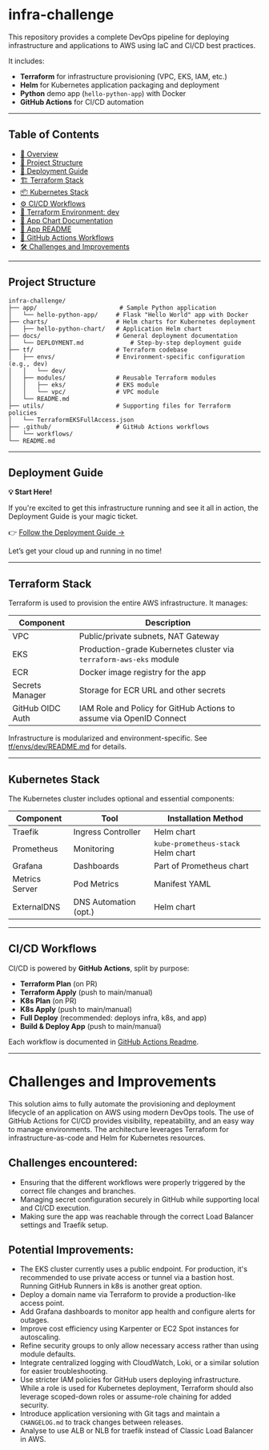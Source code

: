 # infra-challenge

This repository provides a complete DevOps pipeline for deploying infrastructure and applications to AWS using IaC and CI/CD best practices.

It includes:

- **Terraform** for infrastructure provisioning (VPC, EKS, IAM, etc.)
- **Helm** for Kubernetes application packaging and deployment
- **Python** demo app (`hello-python-app`) with Docker
- **GitHub Actions** for CI/CD automation

---

## Table of Contents

- [📖 Overview](#overview)
- [📁 Project Structure](#project-structure)
- [🚀 Deployment Guide](#deployment-guide)
- [🏗️ Terraform Stack](#terraform-stack)
- [📦 Kubernetes Stack](#kubernetes-stack)
- [⚙️ CI/CD Workflows](#cicd-workflows)
- [📂 Terraform Environment: dev](tf/envs/dev/README.md)
- [📂 App Chart Documentation](charts/hello-python-chart/README.md)
- [📂 App README](app/hello-python-app/README.md)
- [📂 GitHub Actions Workflows](.github/workflows/README.md)
- [🛠️ Challenges and Improvements](#challenges-and-improvements)

---

## Project Structure

```plaintext
infra-challenge/
├── app/                       # Sample Python application
│   └── hello-python-app/     # Flask "Hello World" app with Docker
├── charts/                   # Helm charts for Kubernetes deployment
│   ├── hello-python-chart/   # Application Helm chart
├── docs/                     # General deployment documentation
│   └── DEPLOYMENT.md             # Step-by-step deployment guide
├── tf/                       # Terraform codebase
│   ├── envs/                 # Environment-specific configuration (e.g., dev)
│   │   └── dev/
│   ├── modules/              # Reusable Terraform modules
│   │   ├── eks/              # EKS module
│   │   └── vpc/              # VPC module
│   └── README.md
├── utils/                    # Supporting files for Terraform policies
│   └── TerraformEKSFullAccess.json
├── .github/                  # GitHub Actions workflows
│   └── workflows/
└── README.md
```

---

## Deployment Guide

**💡 Start Here!**

If you're excited to get this infrastructure running and see it all in action, the Deployment Guide is your magic ticket.

👉 [Follow the Deployment Guide →](docs/DEPLOYMENT.md)

Let’s get your cloud up and running in no time!

---

## Terraform Stack

Terraform is used to provision the entire AWS infrastructure. It manages:

| Component          | Description                                                                 |
|-------------------|-----------------------------------------------------------------------------|
| VPC               | Public/private subnets, NAT Gateway                                          |
| EKS               | Production-grade Kubernetes cluster via `terraform-aws-eks` module          |
| ECR               | Docker image registry for the app                                           |
| Secrets Manager   | Storage for ECR URL and other secrets                                        |
| GitHub OIDC Auth  | IAM Role and Policy for GitHub Actions to assume via OpenID Connect         |

Infrastructure is modularized and environment-specific. See [tf/envs/dev/README.md](tf/envs/dev/README.md) for details.

---

## Kubernetes Stack

The Kubernetes cluster includes optional and essential components:

| Component     | Tool                  | Installation Method                |
|---------------|------------------------|------------------------------------|
| Traefik       | Ingress Controller     | Helm chart                         |
| Prometheus    | Monitoring             | `kube-prometheus-stack` Helm chart |
| Grafana       | Dashboards             | Part of Prometheus chart           |
| Metrics Server| Pod Metrics            | Manifest YAML                      |
| ExternalDNS   | DNS Automation (opt.)  | Helm chart                         |

---

## CI/CD Workflows

CI/CD is powered by **GitHub Actions**, split by purpose:

- **Terraform Plan** (on PR)
- **Terraform Apply** (push to main/manual)
- **K8s Plan** (on PR)
- **K8s Apply** (push to main/manual)
- **Full Deploy** (recommended: deploys infra, k8s, and app)
- **Build & Deploy App** (push to main/manual)

Each workflow is documented in [GitHub Actions Readme](.github/workflows/README.md).

---

# Challenges and Improvements

This solution aims to fully automate the provisioning and deployment lifecycle of an application on AWS using modern DevOps tools. The use of GitHub Actions for CI/CD provides visibility, repeatability, and an easy way to manage environments. The architecture leverages Terraform for infrastructure-as-code and Helm for Kubernetes resources.

## Challenges encountered:

- Ensuring that the different workflows were properly triggered by the correct file changes and branches.
- Managing secret configuration securely in GitHub while supporting local and CI/CD execution.
- Making sure the app was reachable through the correct Load Balancer settings and Traefik setup.

## Potential Improvements:

- The EKS cluster currently uses a public endpoint. For production, it's recommended to use private access or tunnel via a bastion host. Running GitHub Runners in k8s is another great option.
- Deploy a domain name via Terraform to provide a production-like access point.
- Add Grafana dashboards to monitor app health and configure alerts for outages.
- Improve cost efficiency using Karpenter or EC2 Spot instances for autoscaling.
- Refine security groups to only allow necessary access rather than using module defaults.
- Integrate centralized logging with CloudWatch, Loki, or a similar solution for easier troubleshooting.
- Use stricter IAM policies for GitHub users deploying infrastructure. While a role is used for Kubernetes deployment, Terraform should also leverage scoped-down roles or assume-role chaining for added security.
- Introduce application versioning with Git tags and maintain a `CHANGELOG.md` to track changes between releases.
- Analyse to use ALB or NLB for traefik instead of Classic Load Balancer in AWS.
